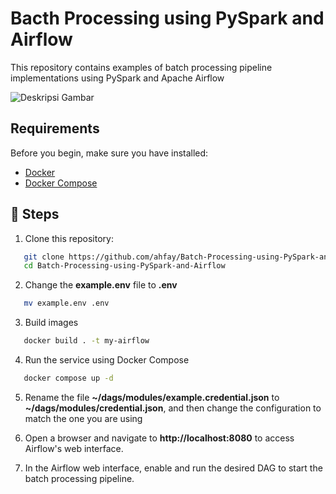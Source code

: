 
# Bacth Processing using PySpark and Airflow
This repository contains examples of batch processing pipeline implementations using PySpark and Apache Airflow

![Deskripsi Gambar](https://file.notion.so/f/f/01b24fa3-f906-4bbc-ae9a-eae8c32be7d8/32c7269a-4849-4425-bf0d-a7c1fb667885/image.png?table=block&id=0fc17910-9ab2-4e12-9d21-b0bd32002c60&spaceId=01b24fa3-f906-4bbc-ae9a-eae8c32be7d8&expirationTimestamp=1734746400000&signature=blhzvGDfjtVAWHw5qP0XH35BMmaLqkKNeEB3p2D2O4g&downloadName=image.png)

## Requirements
Before you begin, make sure you have installed:
- [Docker](https://www.docker.com/get-started)
- [Docker Compose](https://docs.docker.com/compose/install/)

## 🚀 Steps

1. Clone this repository:
```bash
   git clone https://github.com/ahfay/Batch-Processing-using-PySpark-and-Airflow.git
   cd Batch-Processing-using-PySpark-and-Airflow
```
2. Change the **example.env** file to **.env**
```bash
   mv example.env .env
```
3. Build images
```bash
   docker build . -t my-airflow
```
4. Run the service using Docker Compose
```bash
   docker compose up -d
```
5. Rename the file **~/dags/modules/example.credential.json** to **~/dags/modules/credential.json**, and then change the configuration to match the one you are using

6. Open a browser and navigate to **http://localhost:8080** to access Airflow's web interface.

7. In the Airflow web interface, enable and run the desired DAG to start the batch processing pipeline.
